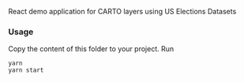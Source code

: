 React demo application for CARTO layers using US Elections Datasets

### Usage

Copy the content of this folder to your project. Run

```shell
yarn
yarn start
```
